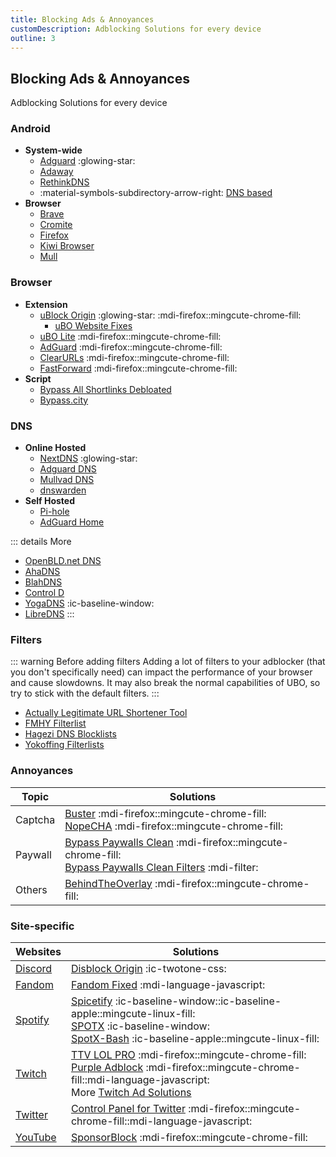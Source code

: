 ```yaml
---
title: Blocking Ads & Annoyances
customDescription: Adblocking Solutions for every device
outline: 3
---
```


## Blocking Ads & Annoyances
Adblocking Solutions for every device

### Android

- **System-wide**
  - [Adguard](https://adguard.com/en/welcome.html) :glowing-star:
  - [Adaway](https://adaway.org/)
  - [RethinkDNS](https://rethinkdns.com/)
  - :material-symbols-subdirectory-arrow-right: [DNS based](#dns)
- **Browser**
  - [Brave](https://play.google.com/store/apps/details?id=com.brave.browse)
  - [Cromite](https://github.com/uazo/cromite)
  - [Firefox](https://play.google.com/store/apps/details?id=org.mozilla.firefox)
  - [Kiwi Browser](https://play.google.com/store/apps/details?id=com.kiwibrowser.browser)
  - [Mull](https://github.com/Divested-Mobile/Mull-Fenix)


### Browser

- **Extension**
  - [uBlock Origin](https://github.com/gorhill/uBlock) :glowing-star: :mdi-firefox::mingcute-chrome-fill:
    - [uBO Website Fixes](https://old.reddit.com/r/uBlockOrigin/wiki/solutions/)
  - [uBO Lite](https://github.com/uBlockOrigin/uBOL-home) :mdi-firefox::mingcute-chrome-fill:
  - [AdGuard](https://adguard.com/en/adguard-browser-extension/overview.html) :mdi-firefox::mingcute-chrome-fill:
  - [ClearURLs](https://docs.clearurls.xyz/) :mdi-firefox::mingcute-chrome-fill:
  - [FastForward](https://fastforward.team/) :mdi-firefox::mingcute-chrome-fill:
- **Script**
  - [Bypass All Shortlinks Debloated](https://codeberg.org/Amm0ni4/bypass-all-shortlinks-debloated/)
  - [Bypass.city](https://bypass.city/how-to-install-userscript)


### DNS
- **Online Hosted**
  - [NextDNS](https://nextdns.io/) :glowing-star:
  - [Adguard DNS](https://adguard-dns.io/en/welcome.html)
  - [Mullvad DNS](https://mullvad.net/en/help/dns-over-https-and-dns-over-tls)
  - [dnswarden](https://dnswarden.com/index.html)
- **Self Hosted**
  - [Pi-hole](https://pi-hole.net/)
  - [AdGuard Home](https://github.com/AdguardTeam/AdGuardHome)

::: details More
- [OpenBLD.net DNS](https://openbld.net/)
- [AhaDNS](https://blitz-setup.ahadns.com/)
- [BlahDNS](https://blahdns.com/)
- [Control D](https://controld.com/free-dns)
- [YogaDNS](https://yogadns.com/) :ic-baseline-window:
- [LibreDNS](https://libredns.gr/)
:::

### Filters

::: warning Before adding filters
Adding a lot of filters to your adblocker (that you don't specifically need) can impact the performance of your browser and cause slowdowns. It may also break the normal capabilities of UBO, so try to stick with the default filters.
:::

- [Actually Legitimate URL Shortener Tool](https://github.com/DandelionSprout/adfilt/blob/master/LegitimateURLShortener.txt)
- [FMHY Filterlist](https://fmhy.github.io/FMHYFilterlist/site/index.html)
- [Hagezi DNS Blocklists](https://github.com/hagezi/dns-blocklists)
- [Yokoffing Filterlists](https://github.com/yokoffing/filterlists) 

### Annoyances

| Topic | Solutions |
|-|-|
| Captcha | [Buster](https://github.com/dessant/buster) :mdi-firefox::mingcute-chrome-fill: <br> [NopeCHA](https://nopecha.com/) :mdi-firefox::mingcute-chrome-fill: |
| Paywall | [Bypass Paywalls Clean](https://github.com/bpc-clone/bpc_updates) :mdi-firefox::mingcute-chrome-fill: <br> [Bypass Paywalls Clean Filters](https://github.com/bpc-clone/bypass-paywalls-clean-filters) :mdi-filter: |
| Others | [BehindTheOverlay](https://github.com/NicolaeNMV/BehindTheOverlay) :mdi-firefox::mingcute-chrome-fill: |


### Site-specific

| Websites | Solutions |
|-|-|
| [Discord](https://discord.com/) | [Disblock Origin](https://codeberg.org/AllPurposeMat/Disblock-Origin) :ic-twotone-css: |
| [Fandom](https://www.fandom.com/) | [Fandom Fixed](https://github.com/squabbled/FandomFixed) :mdi-language-javascript: |
| [Spotify](https://www.spotify.com/) |  [Spicetify](https://spicetify.app/) :ic-baseline-window::ic-baseline-apple::mingcute-linux-fill: <br> [SPOTX](https://github.com/SpotX-Official/SpotX) :ic-baseline-window: <br> [SpotX-Bash](https://github.com/SpotX-Official/SpotX-Bash) :ic-baseline-apple::mingcute-linux-fill: |
| [Twitch](https://www.twitch.tv/) | [TTV LOL PRO](https://github.com/younesaassila/ttv-lol-pro) :mdi-firefox::mingcute-chrome-fill: <br> [Purple Adblock](https://github.com/arthurbolsoni/Purple-adblock/) :mdi-firefox::mingcute-chrome-fill::mdi-language-javascript:  <br> More [Twitch Ad Solutions](https://github.com/pixeltris/TwitchAdSolutions/blob/master/full-list.md) |
| [Twitter](https://x.com/home) | [Control Panel for Twitter](https://github.com/insin/control-panel-for-twitter/) :mdi-firefox::mingcute-chrome-fill::mdi-language-javascript: |
| [YouTube](https://www.youtube.com/) | [SponsorBlock](https://sponsor.ajay.app/) :mdi-firefox::mingcute-chrome-fill: |